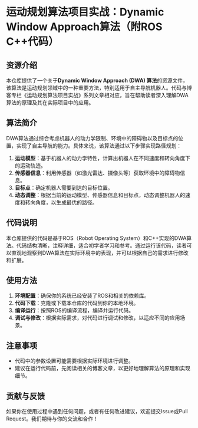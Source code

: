 # 运动规划算法项目实战：Dynamic Window Approach算法（附ROS C++代码）

## 资源介绍

本仓库提供了一个关于**Dynamic Window Approach (DWA) 算法**的资源文件，该算法是运动规划领域中的一种重要方法，特别适用于自主导航机器人。代码与博客专栏《运动规划算法项目实战》系列文章相对应，旨在帮助读者深入理解DWA算法的原理及其在实际项目中的应用。

## 算法简介

DWA算法通过综合考虑机器人的动力学限制、环境中的障碍物以及目标点的位置，实现了自主导航的能力。具体来说，该算法通过以下步骤实现路径规划：

1. **运动模型**：基于机器人的动力学特性，计算出机器人在不同速度和转向角度下的运动轨迹。
2. **传感器信息**：利用传感器（如激光雷达、摄像头等）获取环境中的障碍物信息。
3. **目标点**：确定机器人需要到达的目标位置。
4. **动态调整**：根据当前的运动模型、传感器信息和目标点，动态调整机器人的速度和转向角度，以生成最优的路径。

## 代码说明

本仓库提供的代码是基于ROS（Robot Operating System）和C++实现的DWA算法。代码结构清晰，注释详细，适合初学者学习和参考。通过运行该代码，读者可以直观地观察到DWA算法在实际环境中的表现，并可以根据自己的需求进行修改和扩展。

## 使用方法

1. **环境配置**：确保你的系统已经安装了ROS和相关的依赖库。
2. **代码下载**：克隆或下载本仓库的代码到你的本地环境。
3. **编译运行**：按照ROS的编译流程，编译并运行代码。
4. **调试与修改**：根据实际需求，对代码进行调试和修改，以适应不同的应用场景。

## 注意事项

- 代码中的参数设置可能需要根据实际环境进行调整。
- 建议在运行代码前，先阅读相关的博客文章，以更好地理解算法的原理和实现细节。

## 贡献与反馈

如果你在使用过程中遇到任何问题，或者有任何改进建议，欢迎提交Issue或Pull Request。我们期待与你的交流和合作！